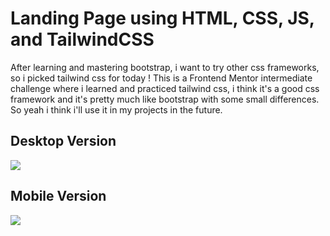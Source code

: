 # Landing Page using HTML, CSS, JS, and TailwindCSS
After learning and mastering bootstrap, i want to try other css frameworks, so i picked tailwind css for today !
This is a Frontend Mentor intermediate challenge where i learned and practiced tailwind css, i think it's a good css framework 
and it's pretty much like bootstrap with some small differences. So yeah i think i'll use it in my projects in the future.<br>
<h2>Desktop Version</h2>
<img src="https://user-images.githubusercontent.com/87146845/175844874-9ef17aab-95bd-474f-ba07-a4519a94a699.png" />
<h2>Mobile Version</h2>
<img src="https://user-images.githubusercontent.com/87146845/175845017-068f0b8c-3aaf-4e31-baa1-deb31e0bc69c.png" />
